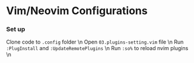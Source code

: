 # Vim/Neovim Configurations

### Set up
Clone code to `.config` folder \n
Open `03.plugins-setting.vim` file \n
Run `:PlugInstall` and `:UpdateRemotePlugins` \n
Run `:so%` to reload nvim plugins \n
